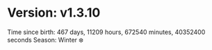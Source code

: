 # Version: v1.3.10
Time since birth: 467 days, 11209 hours, 672540 minutes, 40352400 seconds
Season: Winter ❄️
